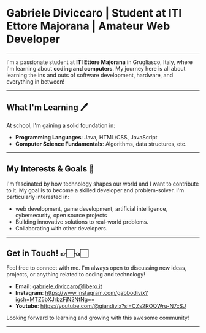 # Gabriele Diviccaro | Student at ITI Ettore Majorana | Amateur Web Developer

---

I'm a passionate student at **ITI Ettore Majorana** in Grugliasco, Italy, where I'm learning about **coding and computers**. My journey here is all about learning the ins and outs of software development, hardware, and everything in between!

---

## What I'm Learning 🖊️

At school, I'm gaining a solid foundation in:

* **Programming Languages**: Java, HTML/CSS, JavaScript
* **Computer Science Fundamentals**: Algorithms, data structures, etc.


---

## My Interests & Goals 🎯

I'm fascinated by how technology shapes our world and I want to contribute to it. My goal is to become a skilled developer and problem-solver. I'm particularly interested in:

*  web development, game development, artificial intelligence, cybersecurity, open source projects
* Building innovative solutions to real-world problems.
* Collaborating with other developers.

---

## Get in Touch! 👉🏻👈🏻

Feel free to connect with me. I'm always open to discussing new ideas, projects, or anything related to coding and technology!

* **Email**: gabriele.diviccaro@libero.it
* **Instagram**: https://www.instagram.com/gabbodivix?igsh=MTZ5bXJrbzFjN2NtNg==
* **Youtube**: https://youtube.com/@giandivix?si=CZs2ROQWru-N7cSJ


Looking forward to learning and growing with this awesome community!

---
